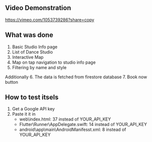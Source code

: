 
## Video Demonstration

https://vimeo.com/1053739286?share=copy

## What was done

1. Basic Studio Info page
2. List of Dance Studio
3. Interactive Map
4. Map on tap navigation to studio info page
5. Filtering by name and style

Additionally
6. The data is fetched from firestore database
7. Book now button

## How to test itsels

1. Get a Google API key
2. Paste it it in
    -  web\index.html: 37 instead of YOUR_API_KEY
    - Flutter\Runner\AppDelegate.swift: 14 instead of YOUR_API_KEY
    - android\app\main\AndroidManifesst.xml: 8 instead of YOUR_API_KEY
